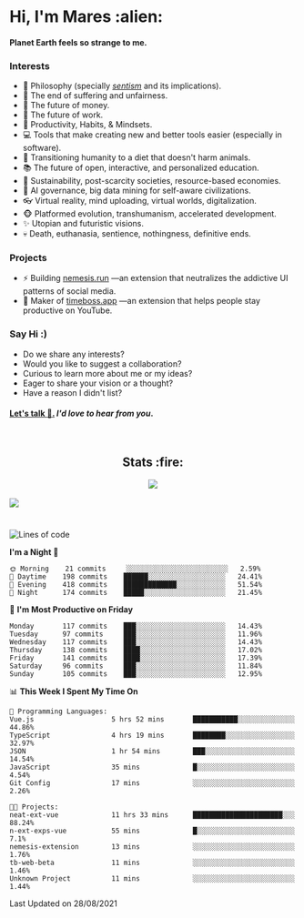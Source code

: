 <h1>Hi, I'm Mares :alien:</h1>

#### Planet Earth feels so strange to me.

### **Interests**

- 🌊 Philosophy (specially [_sentism_][sentismmedium] and its implications).
- 🎯 The end of suffering and unfairness.
- 💸 The future of money.
- 💼 The future of work.
- 🧠 Productivity, Habits, & Mindsets.
- 💻 Tools that make creating new and better tools easier (especially in software).
- 🥗 Transitioning humanity to a diet that doesn't harm animals.
- 📚 The future of open, interactive, and personalized education.
- 🌱 Sustainability, post-scarcity societies, resource-based economies.
- 🤖 AI governance, big data mining for self-aware civilizations.
- 👓 Virtual reality, mind uploading, virtual worlds, digitalization.
- 🐵 Platformed evolution, transhumanism, accelerated development.
- ✨ Utopian and futuristic visions.
- 💀 Death, euthanasia, sentience, nothingness, definitive ends.


### **Projects**

- ⚡ Building [nemesis.run](https://nemesis.run) —an extension that neutralizes the addictive UI patterns of social media.
- 💎 Maker of [timeboss.app](https://timeboss.app) —an extension that helps people stay productive on YouTube.


### **Say Hi :)**

- Do we share any interests?
- Would you like to suggest a collaboration?
- Curious to learn more about me or my ideas?
- Eager to share your vision or a thought?
- Have a reason I didn't list?

#### [Let's talk :wave:.](mailto:mareszhar@gmail.com) _I'd love to hear from you_.

[sentismmedium]: https://medium.com/@mareszhar/born-a-prisoner-a-reflection-about-life-its-struggles-and-a-plan-to-escape-d8566ce9b026

<br>

<h2 align="center">Stats :fire:</h2>

<div align="center">
  <img src="https://github-readme-streak-stats.herokuapp.com?user=mareszhar&theme=black-ice&hide_border=true&stroke=FFFFFF15&ring=DF8FFE&fire=DF8FFE&currStreakLabel=DF8FFE&background=1A232A&currStreakNum=86FFAB&dates=B1AAB3FF">
</div>

<!-- Add or remove this: &dates=B1AAB3FF at the end of the streak stats URL if they get bugged and aren't updating -->

<br>

<img src="https://activity-graph.herokuapp.com/graph?username=mareszhar&theme=nord&bg_color=00000000&color=979797&line=DF8FFE&point=00000000&area=true&hide_border=true">

<br>

<h1></h1>

<!--START_SECTION:waka-->
![Lines of code](https://img.shields.io/badge/From%20Hello%20World%20I%27ve%20Written-134020%20lines%20of%20code-blue)

**I'm a Night 🦉** 

```text
🌞 Morning    21 commits     ░░░░░░░░░░░░░░░░░░░░░░░░░   2.59% 
🌆 Daytime    198 commits    ██████░░░░░░░░░░░░░░░░░░░   24.41% 
🌃 Evening    418 commits    █████████████░░░░░░░░░░░░   51.54% 
🌙 Night      174 commits    █████░░░░░░░░░░░░░░░░░░░░   21.45%

```
📅 **I'm Most Productive on Friday** 

```text
Monday       117 commits    ███░░░░░░░░░░░░░░░░░░░░░░   14.43% 
Tuesday      97 commits     ███░░░░░░░░░░░░░░░░░░░░░░   11.96% 
Wednesday    117 commits    ███░░░░░░░░░░░░░░░░░░░░░░   14.43% 
Thursday     138 commits    ████░░░░░░░░░░░░░░░░░░░░░   17.02% 
Friday       141 commits    ████░░░░░░░░░░░░░░░░░░░░░   17.39% 
Saturday     96 commits     ███░░░░░░░░░░░░░░░░░░░░░░   11.84% 
Sunday       105 commits    ███░░░░░░░░░░░░░░░░░░░░░░   12.95%

```


📊 **This Week I Spent My Time On** 

```text
💬 Programming Languages: 
Vue.js                   5 hrs 52 mins       ███████████░░░░░░░░░░░░░░   44.86% 
TypeScript               4 hrs 19 mins       ████████░░░░░░░░░░░░░░░░░   32.97% 
JSON                     1 hr 54 mins        ███░░░░░░░░░░░░░░░░░░░░░░   14.54% 
JavaScript               35 mins             █░░░░░░░░░░░░░░░░░░░░░░░░   4.54% 
Git Config               17 mins             ░░░░░░░░░░░░░░░░░░░░░░░░░   2.26%

🐱‍💻 Projects: 
neat-ext-vue             11 hrs 33 mins      ██████████████████████░░░   88.24% 
n-ext-exps-vue           55 mins             █░░░░░░░░░░░░░░░░░░░░░░░░   7.1% 
nemesis-extension        13 mins             ░░░░░░░░░░░░░░░░░░░░░░░░░   1.76% 
tb-web-beta              11 mins             ░░░░░░░░░░░░░░░░░░░░░░░░░   1.46% 
Unknown Project          11 mins             ░░░░░░░░░░░░░░░░░░░░░░░░░   1.44%

```


 Last Updated on 28/08/2021
<!--END_SECTION:waka-->


